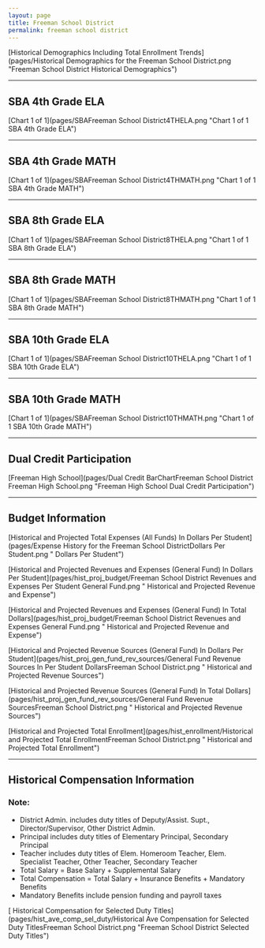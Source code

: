 ```yaml
---
layout: page
title: Freeman School District
permalink: freeman school district
---
```



[Historical Demographics Including Total Enrollment Trends](pages/Historical Demographics for the Freeman School District.png "Freeman School District Historical Demographics")

___

## SBA 4th Grade ELA

[Chart 1 of 1](pages/SBAFreeman School District4THELA.png "Chart 1 of 1 SBA 4th Grade ELA")


___

## SBA 4th Grade MATH

[Chart 1 of 1](pages/SBAFreeman School District4THMATH.png "Chart 1 of 1 SBA 4th Grade MATH")


___

## SBA 8th Grade ELA

[Chart 1 of 1](pages/SBAFreeman School District8THELA.png "Chart 1 of 1 SBA 8th Grade ELA")


___

## SBA 8th Grade MATH

[Chart 1 of 1](pages/SBAFreeman School District8THMATH.png "Chart 1 of 1 SBA 8th Grade MATH")


___

## SBA 10th Grade ELA

[Chart 1 of 1](pages/SBAFreeman School District10THELA.png "Chart 1 of 1 SBA 10th Grade ELA")


___

## SBA 10th Grade MATH

[Chart 1 of 1](pages/SBAFreeman School District10THMATH.png "Chart 1 of 1 SBA 10th Grade MATH")


___

## Dual Credit Participation

[Freeman High School](pages/Dual Credit BarChartFreeman School District Freeman High School.png "Freeman High School Dual Credit Participation")


___

## Budget Information

[Historical and Projected Total Expenses (All Funds) In Dollars Per Student](pages/Expense History for the Freeman School DistrictDollars Per Student.png " Dollars Per Student")

[Historical and Projected Revenues and Expenses (General Fund) In Dollars Per Student](pages/hist_proj_budget/Freeman School District Revenues and Expenses Per Student General Fund.png " Historical and Projected Revenue and Expense")

[Historical and Projected Revenues and Expenses (General Fund) In Total Dollars](pages/hist_proj_budget/Freeman School District Revenues and Expenses General Fund.png " Historical and Projected Revenue and Expense")

[Historical and Projected Revenue Sources (General Fund) In Dollars Per Student](pages/hist_proj_gen_fund_rev_sources/General Fund Revenue Sources In Per Student DollarsFreeman School District.png " Historical and Projected Revenue Sources")

[Historical and Projected Revenue Sources (General Fund) In Total Dollars](pages/hist_proj_gen_fund_rev_sources/General Fund Revenue SourcesFreeman School District.png " Historical and Projected Revenue Sources")

[Historical and Projected Total Enrollment](pages/hist_enrollment/Historical and Projected Total EnrollmentFreeman School District.png " Historical and Projected Total Enrollment")


___

## Historical Compensation Information
### Note:
- District Admin. includes duty titles of Deputy/Assist. Supt., Director/Supervisor, Other District Admin.
- Principal includes duty titles of Elementary Principal, Secondary Principal
- Teacher includes duty titles of Elem. Homeroom Teacher, Elem. Specialist Teacher, Other Teacher, Secondary Teacher
- Total Salary = Base Salary + Supplemental Salary
- Total Compensation = Total Salary + Insurance Benefits + Mandatory Benefits
- Mandatory Benefits include pension funding and payroll taxes

[ Historical Compensation for Selected Duty Titles](pages/hist_ave_comp_sel_duty/Historical Ave Compensation for Selected Duty TitlesFreeman School District.png "Freeman School District Selected Duty Titles")

